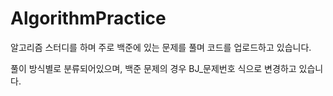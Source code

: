 # AlgorithmPractice

알고리즘 스터디를 하며 주로 백준에 있는 문제를 풀며 코드를 업로드하고 있습니다.

풀이 방식별로 분류되어있으며, 백준 문제의 경우 BJ_문제번호 식으로 변경하고 있습니다.
